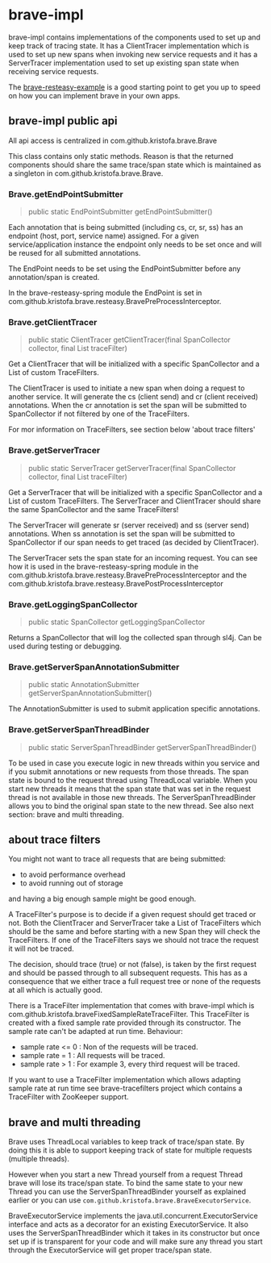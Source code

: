 # brave-impl #

brave-impl contains implementations of the components used to set up and keep track of
tracing state. It has a ClientTracer implementation which is used to set up new spans when
invoking new service requests and it has a ServerTracer implementation used to set up 
existing span state when receiving service requests.  

The [brave-resteasy-example](https://github.com/kristofa/brave-resteasy-example) is a 
good starting point to get you up to speed on how you can implement brave in your 
own apps.


## brave-impl public api ##

All api access is centralized in com.github.kristofa.brave.Brave

This class contains only static methods. Reason is that the returned components should
share the same trace/span state which is maintained as a singleton in com.github.kristofa.brave.Brave.

### Brave.getEndPointSubmitter ###

> public static EndPointSubmitter getEndPointSubmitter()

Each annotation that is being submitted (including cs, cr, sr, ss) has an endpoint 
(host, port, service name) assigned. For a given service/application instance the endpoint 
only needs to be set once and will be reused for all submitted annotations.

The EndPoint needs to be set using the EndPointSubmitter before any annotation/span is
created.

In the brave-resteasy-spring module the EndPoint is set in 
com.github.kristofa.brave.resteasy.BravePreProcessInterceptor.

### Brave.getClientTracer ###

> public static ClientTracer getClientTracer(final SpanCollector collector, final List<TraceFilter> traceFilter)

Get a ClientTracer that will be initialized with a specific SpanCollector and a List of custom TraceFilters.

The ClientTracer is used to initiate a new span when doing a request to another service. It will generate the cs 
(client send) and cr (client received) annotations. When the cr annotation is set the span 
will be submitted to SpanCollector if not filtered by one of the TraceFilters.

For mor information on TraceFilters, see section below 'about trace filters'


### Brave.getServerTracer ###

> public static ServerTracer getServerTracer(final SpanCollector collector, final List<TraceFilter> traceFilter)

Get a ServerTracer that will be initialized with a specific SpanCollector and a List of custom TraceFilters.
The ServerTracer and ClientTracer should share the same SpanCollector and the same TraceFilters!

The ServerTracer will generate sr (server received) and ss (server send) annotations. When ss annotation is set
the span will be submitted to SpanCollector if our span needs to get traced (as decided by ClientTracer).

The ServerTracer sets the span state for an incoming request. You can see how it is
used in the brave-resteasy-spring module in the com.github.kristofa.brave.resteasy.BravePreProcessInterceptor
and the com.github.kristofa.brave.resteasy.BravePostProcessInterceptor

### Brave.getLoggingSpanCollector ###

> public static SpanCollector getLoggingSpanCollector

Returns a SpanCollector that will log the collected span through sl4j. Can be used during
testing or debugging.

### Brave.getServerSpanAnnotationSubmitter ###

> public static AnnotationSubmitter getServerSpanAnnotationSubmitter()

The AnnotationSubmitter is used to submit application specific annotations.

### Brave.getServerSpanThreadBinder ###

> public static ServerSpanThreadBinder getServerSpanThreadBinder()

To be used in case you execute logic in new threads within you service and if you submit 
annotations or new requests from those threads.
The span state is bound to the request thread using ThreadLocal variable. When you start new threads it means
that the span state that was set in the request thread is not available in those new
threads. The ServerSpanThreadBinder allows you to bind the original span state to the
new thread. See also next section: brave and multi threading.

## about trace filters ##

You might not want to trace all requests that are being submitted:

*   to avoid performance overhead
*   to avoid running out of storage

and having a big enough sample might be good enough.

A TraceFilter's purpose is to decide if a given request should get traced or not. Both
the ClientTracer and ServerTracer take a List of TraceFilters which should be the same
and before starting with a new Span they will check the TraceFilters. If one of 
the TraceFilters says we should not trace the request it will not be traced.

The decision, should trace (true) or not (false), is taken by the first request and should
be passed through to all subsequent requests. This has as a consequence that we either
trace a full request tree or none of the requests at all which is actually good.

There is a TraceFilter implementation that comes with brave-impl which is 
com.github.kristofa.braveFixedSampleRateTraceFilter. This 
TraceFilter is created with a fixed sample rate provided through its constructor. The
sample rate can't be adapted at run time.  Behaviour:

*   sample rate <= 0 : Non of the requests will be traced.
*   sample rate = 1 : All requests will be traced.
*   sample rate > 1 : For example 3, every third request will be traced.

If you want to use a TraceFilter implementation which allows adapting sample rate at run
time see brave-tracefilters project which contains a TraceFilter with ZooKeeper support.

## brave and multi threading ##

Brave uses ThreadLocal variables to keep track of trace/span state. By doing this it is
able to support keeping track of state for multiple requests (multiple threads).

However when you start a new Thread yourself from a request Thread brave will lose its trace/span state.
To bind the same state to your new Thread you can use the ServerSpanThreadBinder yourself as explained earlier
or you can use `com.github.kristofa.brave.BraveExecutorService`.

BraveExecutorService implements the java.util.concurrent.ExecutorService interface and acts as a decorator for
an existing ExecutorService.  It also uses the ServerSpanThreadBinder which it takes in its constructor but
once set up if is transparent for your code and will make sure any thread you start through the ExecutorService
will get proper trace/span state.